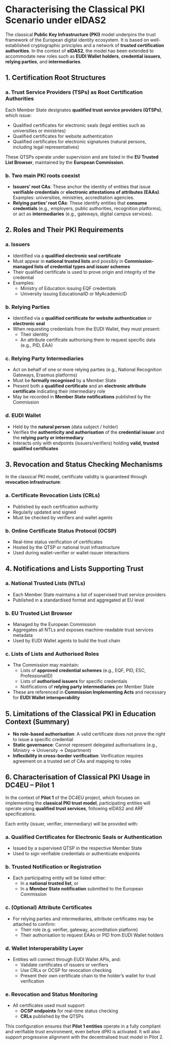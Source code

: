 # Characterising the Classical PKI Scenario under eIDAS2

The classical **Public Key Infrastructure (PKI)** model underpins the trust framework of the European digital identity ecosystem. It is based on well-established cryptographic principles and a network of **trusted certification authorities**. In the context of **eIDAS2**, the model has been extended to accommodate new roles such as **EUDI Wallet holders**, **credential issuers**, **relying parties**, and **intermediaries**.

## 1. Certification Root Structures

### a. Trust Service Providers (TSPs) as Root Certification Authorities

Each Member State designates **qualified trust service providers (QTSPs)**, which issue:
- Qualified certificates for electronic seals (legal entities such as universities or ministries)
- Qualified certificates for website authentication
- Qualified certificates for electronic signatures (natural persons, including legal representatives)

These QTSPs operate under supervision and are listed in the **EU Trusted List Browser**, maintained by the **European Commission**.

### b. Two main PKI roots coexist
- **Issuers’ root CAs**: These anchor the identity of entities that issue **verifiable credentials** or **electronic attestations of attributes (EAAs)**. Examples: universities, ministries, accreditation agencies.
- **Relying parties’ root CAs**: These identify entities that **consume credentials** (e.g., employers, public authorities, recognition platforms), or act as **intermediaries** (e.g., gateways, digital campus services).

## 2. Roles and Their PKI Requirements

### a. Issuers
- Identified via a **qualified electronic seal certificate**
- Must appear in **national trusted lists** and possibly in **Commission-managed lists of credential types and issuer schemes**
- Their qualified certificate is used to prove origin and integrity of the credential
- Examples:
  - Ministry of Education issuing EQF credentials
  - University issuing EducationalID or MyAcademicID

### b. Relying Parties
- Identified via a **qualified certificate for website authentication** or **electronic seal**
- When requesting credentials from the EUDI Wallet, they must present:
  - Their identity
  - An attribute certificate authorising them to request specific data (e.g., PID, EAA)

### c. Relying Party Intermediaries
- Act on behalf of one or more relying parties (e.g., National Recognition Gateways, Erasmus platforms)
- Must be **formally recognised** by a Member State
- Present both a **qualified certificate** and an **electronic attribute certificate** indicating their intermediary role
- May be recorded in **Member State notifications** published by the Commission

### d. EUDI Wallet
- Held by the **natural person** (data subject / holder)
- Verifies the **authenticity and authorisation** of the **credential issuer** and the **relying party or intermediary**
- Interacts only with endpoints (issuers/verifiers) holding **valid, trusted qualified certificates**

## 3. Revocation and Status Checking Mechanisms

In the classical PKI model, certificate validity is guaranteed through **revocation infrastructure**:

### a. Certificate Revocation Lists (CRLs)
- Published by each certification authority
- Regularly updated and signed
- Must be checked by verifiers and wallet agents

### b. Online Certificate Status Protocol (OCSP)
- Real-time status verification of certificates
- Hosted by the QTSP or national trust infrastructure
- Used during wallet-verifier or wallet-issuer interactions

## 4. Notifications and Lists Supporting Trust

### a. National Trusted Lists (NTLs)
- Each Member State maintains a list of supervised trust service providers
- Published in a standardised format and aggregated at EU level

### b. EU Trusted List Browser
- Managed by the European Commission
- Aggregates all NTLs and exposes machine-readable trust services metadata
- Used by EUDI Wallet agents to build the trust chain

### c. Lists of Lists and Authorised Roles
- The Commission may maintain:
  - Lists of **approved credential schemes** (e.g., EQF, PID, ESC, ProfessionalID)
  - Lists of **authorised issuers** for specific credentials
  - Notifications of **relying party intermediaries** per Member State
- These are referenced in **Commission Implementing Acts** and necessary for **EUDI Wallet interoperability**

## 5. Limitations of the Classical PKI in Education Context (Summary)

- **No role-based authorisation**: A valid certificate does not prove the right to issue a specific credential
- **Static governance**: Cannot represent delegated authorisations (e.g., Ministry → University → Department)
- **Inflexibility in cross-border verification**: Verification requires agreement on a trusted set of CAs and mapping to roles

## 6. Characterisation of Classical PKI Usage in DC4EU – Pilot 1

In the context of **Pilot 1** of the DC4EU project, which focuses on implementing the **classical PKI trust model**, participating entities will operate using **qualified trust services**, following eIDAS2 and ARF specifications.

Each entity (issuer, verifier, intermediary) will be provided with:

### a. Qualified Certificates for Electronic Seals or Authentication
- Issued by a supervised QTSP in the respective Member State
- Used to sign verifiable credentials or authenticate endpoints

### b. Trusted Notification or Registration
- Each participating entity will be listed either:
  - In a **national trusted list**, or
  - In a **Member State notification** submitted to the European Commission

### c. (Optional) Attribute Certificates
- For relying parties and intermediaries, attribute certificates may be attached to confirm:
  - Their role (e.g. verifier, gateway, accreditation platform)
  - Their authorisation to request EAAs or PID from EUDI Wallet holders

### d. Wallet Interoperability Layer
- Entities will connect through EUDI Wallet APIs, and:
  - Validate certificates of issuers or verifiers
  - Use CRLs or OCSP for revocation checking
  - Present their own certificate chain to the holder’s wallet for trust verification

### e. Revocation and Status Monitoring
- All certificates used must support:
  - **OCSP endpoints** for real-time status checking
  - **CRLs** published by the QTSPs

This configuration ensures that **Pilot 1 entities** operate in a fully compliant and verifiable trust environment, even before dPKI is activated. It will also support progressive alignment with the decentralised trust model in Pilot 2.
